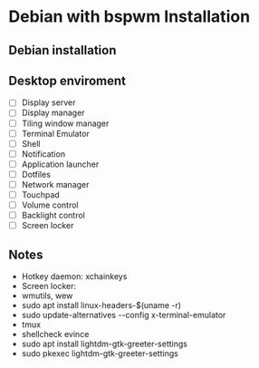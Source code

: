 # Debian with bspwm Installation

## Debian installation

## Desktop enviroment

- [ ] Display server
- [ ] Display manager
- [ ] Tiling window manager
- [ ] Terminal Emulator
- [ ] Shell
- [ ] Notification
- [ ] Application launcher
- [ ] Dotfiles
- [ ] Network manager
- [ ] Touchpad
- [ ] Volume control
- [ ] Backlight control
- [ ] Screen locker

## Notes

- Hotkey daemon: xchainkeys
- Screen locker:
- wmutils, wew
- sudo apt install linux-headers-$(uname -r)
- sudo update-alternatives --config x-terminal-emulator
- tmux
- shellcheck evince
- sudo apt install lightdm-gtk-greeter-settings
- sudo pkexec lightdm-gtk-greeter-settings
